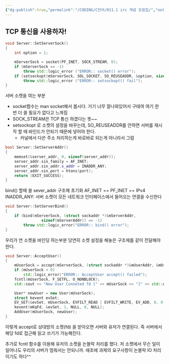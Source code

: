 ```yaml
---
{"dg-publish":true,"permalink":"/CODING/C언어/011.1 irc 개념 모음집/","noteIcon":"2"}
---
```


## TCP 통신을 사용하자!
```cpp
void Server::SetServerSock()
{
	int option = 1;

	mServerSock = socket(PF_INET, SOCK_STREAM, 0);
	if (mServerSock == -1)
		throw std::logic_error ("ERROR:: socket() error");
	if (setsockopt(mServerSock, SOL_SOCKET, SO_REUSEADDR, &option, sizeof(option)) != 0)
		throw std::logic_error ("ERROR:: setsockopt() fail");
}

```
서버 소켓을 여는 부분
- socket함수는 man socket해서 봅시다. 거기 너무 잘나와있어서 구태여 여기 한 번 더 쓸 필요가 없다고 느껴짐
- SOCK_STREAM은 TCP 통신 하겠다는 뜻~~
- setsockopt 로 소켓의 설정을 바꾸는데, SO_REUSEADDR를 안하면 서버를 재시작 할 때 바인드가 안되기 때문에 넣어야 한다.
	- 커널에서 다쓴 주소 처리하는게 바로바로 되는게 아니라서 그럼

``` cpp
bool Server::SetServerAddr()
{
	memset(&server_addr, 0, sizeof(server_addr));
	server_addr.sin_family = AF_INET;
	server_addr.sin_addr.s_addr = INADDR_ANY;
	server_addr.sin_port = htons(port);
	return (EXIT_SUCCESS);
}
```

bind() 할때 쓸 sever_addr 구조체 초기화
AF_INET == PF_INET == IPv4
INADDR_ANY: 서버 소켓이 모든 네트워크 인터페이스에서 들어오는 연결을 수신한다


```cpp
void Server::SetServerBind()
{
	if (bind(mServerSock, (struct sockaddr *)&mServerAddr,
				sizeof(mServerAddr)) == -1)
		throw std::logic_error("ERROR:: bind() error");
}

```

우리가 연 소켓을 바인딩 하는부분
당연히 소켓 설정을 해놓은 구조체를 같이 전달해야 한다.


``` cpp
void Server::AcceptUser()
{
	mUserSock = accept(mServerSock, (struct sockaddr *)&mUserAddr, &mUserAddrLen);
	if (mUserSock < 0)
		std::logic_error("ERROR:: AcceptUser accept() failed");
	fcntl(mUserSock, F_SETFL, O_NONBLOCK);
	std::cout << "New User Conneted fd [" << mUserSock << "]" << std::endl;

	User* newUser = new User(mUserSock);
	struct kevent evSet;
	EV_SET(&evSet, mUserSock, EVFILT_READ | EVFILT_WRITE, EV_ADD, 0, 0, newUser);
	kevent(mKqFd, &evSet, 1, NULL, 0, NULL);
	AddUser(mUserSock, newUser);
}
```

이렇게 accept로 상대방의 소켓(fd) 을 받아오면 서버와 유저가 연결된다.
즉 서버에서 해당 fd로 접근해 읽고 쓰기가 가능해진다.

추가로 fcntl 함수를 이용해 유저의 소켓을 논블락 처리를 했다.
저 소켓에서 무슨 일이 일어나도 우리의 서버가 멈춰서는 안되니까.
애초에 과제의 요구사항이 논블락 IO 처리이기도 하다^^